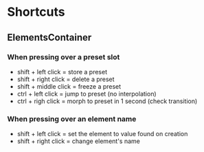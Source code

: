 # Shortcuts

## ElementsContainer

### When pressing over a preset slot

* shift + left click = store a preset
* shift + right click = delete a preset
* shift + middle click = freeze a preset
* ctrl + left click = jump to preset (no interpolation)
* ctrl + righ click = morph to preset in 1 second (check transition)

### When pressing over an element name 

* shift + left click = set the element to value found on creation
* shift + right click = change element's name
